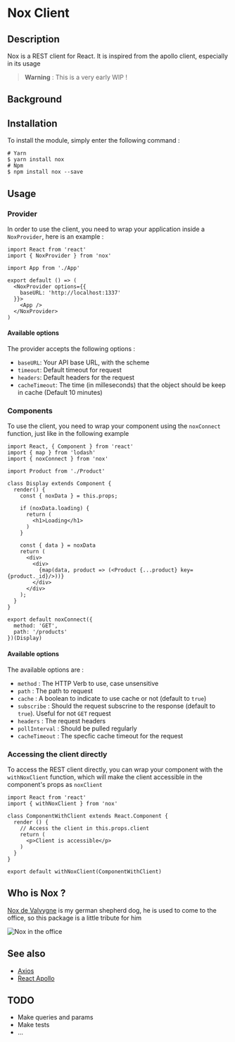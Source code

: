 # Nox Client

## Description

Nox is a REST client for React. It is inspired from the apollo client, especially in its usage

> **Warning** : This is a very early WIP !

## Background


## Installation

To install the module, simply enter the following command :

```
# Yarn
$ yarn install nox
# Npm
$ npm install nox --save
```

## Usage

### Provider

In order to use the client, you need to wrap your application inside a `NoxProvider`, here is an example :

```
import React from 'react'
import { NoxProvider } from 'nox'

import App from './App'

export default () => (
  <NoxProvider options={{
    baseURL: 'http://localhost:1337'
  }}>
    <App />
  </NoxProvider>
)
```

#### Available options

The provider accepts the following options :

- `baseURL`: Your API base URL, with the scheme
- `timeout`: Default timeout for request
- `headers`: Default headers for the request
- `cacheTimeout`: The time (in milleseconds) that the object should be keep in cache (Default 10 minutes)

### Components

To use the client, you need to wrap your component using the `noxConnect` function, just like in the following example

```
import React, { Component } from 'react'
import { map } from 'lodash'
import { noxConnect } from 'nox'

import Product from './Product'

class Display extends Component {
  render() {
    const { noxData } = this.props;

    if (noxData.loading) {
      return (
        <h1>Loading</h1>
      )
    }

    const { data } = noxData
    return (
      <div>
        <div>
          {map(data, product => (<Product {...product} key={product._id}/>))}
        </div>
      </div>
    );
  }
}

export default noxConnect({
  method: 'GET',
  path: '/products'
})(Display)
```

#### Available options

The available options are :

- `method` : The HTTP Verb to use, case unsensitive
- `path` : The path to request
- `cache` : A boolean to indicate to use cache or not (default to `true`)
- `subscribe` : Should the request subscrine to the response (default to `true`). Useful for not `GET` request
- `headers` : The request headers
- `pollInterval` : Should be pulled regularly
- `cacheTimeout` : The specfic cache timeout for the request

### Accessing the client directly

To access the REST client directly, you can wrap your component with the `withNoxClient` function, which will make the client accessible in the component's props as `noxClient`

```
import React from 'react'
import { withNoxClient } from 'nox'

class ComponentWithClient extends React.Component {
  render () {
    // Access the client in this.props.client
    return (
      <p>Client is accessible</p>
    )
  }
}

export default withNoxClient(ComponentWithClient)
```

## Who is Nox ?

[Nox de Valvygne](http://www.pedigreedatabase.com/german_shepherd_dog/dog.html?id=2774601-nox-de-valvygne) is my german shepherd dog, he is used to come to the office, so this package is a little tribute for him

![Nox in the office](public/nox_office.png?raw=true "Nox during working hours")


## See also

- [Axios](https://github.com/axios/axios)
- [React Apollo](https://github.com/apollographql/react-apollo)

## TODO

- Make queries and params
- Make tests
- ...

